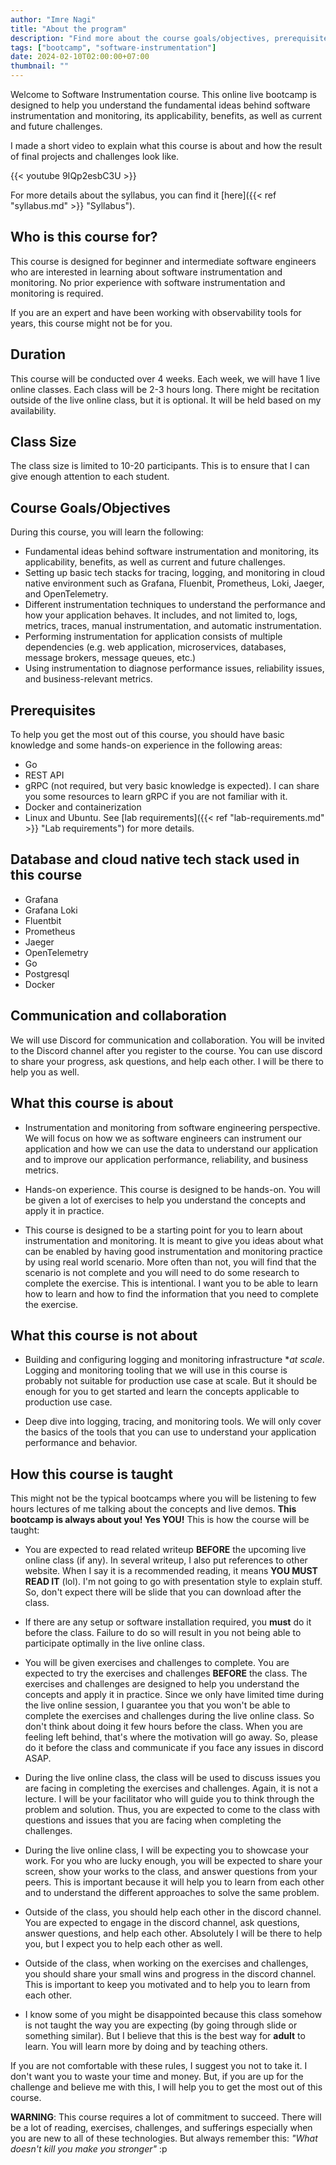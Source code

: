 ```yaml
---
author: "Imre Nagi"
title: "About the program"
description: "Find more about the course goals/objectives, prerequisites, and how this course is taught"
tags: ["bootcamp", "software-instrumentation"]
date: 2024-02-10T02:00:00+07:00
thumbnail: ""
---
```


Welcome to Software Instrumentation course. This online live bootcamp is designed to help you understand the fundamental ideas behind software instrumentation and monitoring, its applicability, benefits, as well as current and future challenges. 

I made a short video to explain what this course is about and how the result of final projects and challenges look like.

{{< youtube 9IQp2esbC3U >}}

For more details about the syllabus, you can find it [here]({{< ref "syllabus.md" >}} "Syllabus").

## Who is this course for?

This course is designed for beginner and intermediate software engineers who are interested in learning about software instrumentation and monitoring. No prior experience with software instrumentation and monitoring is required.

If you are an expert and have been working with observability tools for years, this course might not be for you.

## Duration

This course will be conducted over 4 weeks. Each week, we will have 1 live online classes. Each class will be 2-3 hours long. There might be recitation outside of the live online class, but it is optional. It will be held based on my availability.

## Class Size

The class size is limited to 10-20 participants. This is to ensure that I can give enough attention to each student.

## Course Goals/Objectives

During this course, you will learn the following:

* Fundamental ideas behind software instrumentation and monitoring, its applicability, benefits, as well as current and future challenges. 
* Setting up basic tech stacks for tracing, logging, and monitoring in cloud native environment such as Grafana, Fluenbit, Prometheus, Loki, Jaeger, and OpenTelemetry.
* Different instrumentation techniques to understand the performance and how your application behaves. It includes, and not limited to, logs, metrics, traces, manual instrumentation, and automatic instrumentation.
* Performing instrumentation for application consists of multiple dependencies (e.g. web application, microservices, databases, message brokers, message queues, etc.)
* Using instrumentation to diagnose performance issues, reliability issues, and business-relevant metrics.

## Prerequisites

To help you get the most out of this course, you should have basic knowledge and some hands-on experience in the following areas:

* Go
* REST API
* gRPC (not required, but very basic knowledge is expected). I can share you some resources to learn gRPC if you are not familiar with it.
* Docker and containerization
* Linux and Ubuntu. See [lab requirements]({{< ref "lab-requirements.md" >}} "Lab requirements") for more details.

## Database and cloud native tech stack used in this course

* Grafana
* Grafana Loki
* Fluentbit
* Prometheus
* Jaeger
* OpenTelemetry
* Go
* Postgresql
* Docker

## Communication and collaboration

We will use Discord for communication and collaboration. You will be invited to the Discord channel after you register to the course. You can use discord to share your progress, ask questions, and help each other. I will be there to help you as well.

## What this course is about

* Instrumentation and monitoring from software engineering perspective. We will focus on how we as software engineers can instrument our application and how we can use the data to understand our application and to improve our application performance, reliability, and business metrics.

* Hands-on experience. This course is designed to be hands-on. You will be given a lot of exercises to help you understand the concepts and apply it in practice.

* This course is designed to be a starting point for you to learn about instrumentation and monitoring. It is meant to give you ideas about what can be enabled by having good instrumentation and monitoring practice by using real world scenario. More often than not, you will find that the scenario is not complete and you will need to do some research to complete the exercise. This is intentional. I want you to be able to learn how to learn and how to find the information that you need to complete the exercise.
 
## What this course is not about

* Building and configuring logging and monitoring infrastructure **at scale*. Logging and monitoring tooling that we will use in this course is probably not suitable for production use case at scale. But it should be enough for you to get started and learn the concepts applicable to production use case.

* Deep dive into logging, tracing, and monitoring tools. We will only cover the basics of the tools that you can use to understand your application performance and behavior. 

## How this course is taught

This might not be the typical bootcamps where you will be listening to few hours lectures of me talking about the concepts and live demos. **This bootcamp is always about you! Yes YOU!** This is how the course will be taught:

* You are expected to read related writeup **BEFORE** the upcoming live online class (if any). In several writeup, I also put references to other website. When I say it is a recommended reading, it means **YOU MUST READ IT** (lol). I'm not going to go with presentation style to explain stuff. So, don't expect there will be slide that you can download after the class.

* If there are any setup or software installation required, you **must** do it before the class. Failure to do so will result in you not being able to participate optimally in the live online class.

* You will be given exercises and challenges to complete. You are expected to try the exercises and challenges **BEFORE** the class. The exercises and challenges are designed to help you understand the concepts and apply it in practice. Since we only have limited time during the live online session, I guarantee you that you won't be able to complete the exercises and challenges during the live online class. So don't think about doing it few hours before the class. When you are feeling left behind, that's where the motivation will go away. So, please do it before the class and communicate if you face any issues in discord ASAP.

* During the live online class, the class will be used to discuss issues you are facing in completing the exercises and challenges. Again, it is not a lecture. I will be your facilitator who will guide you to think through the problem and solution. Thus, you are expected to come to the class with questions and issues that you are facing when completing the challenges.

* During the live online class, I will be expecting you to showcase your work. For you who are lucky enough, you will be expected to share your screen, show your works to the class, and answer questions from your peers. This is important because it will help you to learn from each other and to understand the different approaches to solve the same problem. 

* Outside of the class, you should help each other in the discord channel. You are expected to engage in the discord channel, ask questions, answer questions, and help each other. Absolutely I will be there to help you, but I expect you to help each other as well.

* Outside of the class, when working on the exercises and challenges, you should share your small wins and progress in the discord channel. This is important to keep you motivated and to help you to learn from each other.

* I know some of you might be disappointed because this class somehow is not taught the way you are expecting (by going through slide or something similar). But I believe that this is the best way for **adult** to learn. You will learn more by doing and by teaching others.

If you are not comfortable with these rules, I suggest you not to take it. I don't want you to waste your time and money. But, if you are up for the challenge and believe me with this, I will help you to get the most out of this course.

**WARNING**: This course requires a lot of commitment to succeed. There will be a lot of reading, exercises, challenges, and sufferings especially when you are new to all of these technologies. But always remember this: _"What doesn't kill you make you stronger"_ :p
